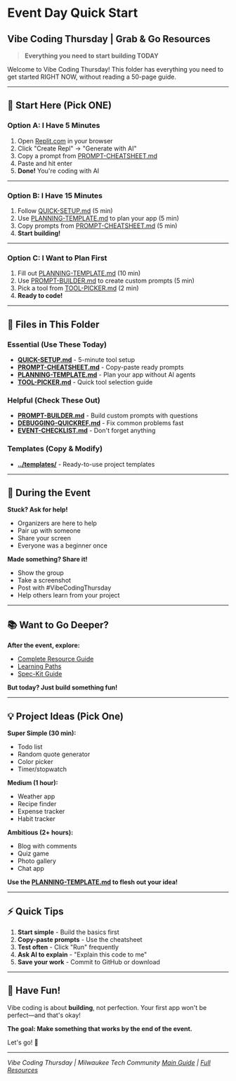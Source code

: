 # Event Day Quick Start
## Vibe Coding Thursday | Grab & Go Resources

> **Everything you need to start building TODAY**

Welcome to Vibe Coding Thursday! This folder has everything you need to get started RIGHT NOW, without reading a 50-page guide.

---

## 🎯 Start Here (Pick ONE)

### Option A: I Have 5 Minutes
1. Open [Replit.com](https://replit.com) in your browser
2. Click "Create Repl" → "Generate with AI"
3. Copy a prompt from [PROMPT-CHEATSHEET.md](PROMPT-CHEATSHEET.md)
4. Paste and hit enter
5. **Done!** You're coding with AI

---

### Option B: I Have 15 Minutes
1. Follow [QUICK-SETUP.md](QUICK-SETUP.md) (5 min)
2. Use [PLANNING-TEMPLATE.md](PLANNING-TEMPLATE.md) to plan your app (5 min)
3. Copy prompts from [PROMPT-CHEATSHEET.md](PROMPT-CHEATSHEET.md) (5 min)
4. **Start building!**

---

### Option C: I Want to Plan First
1. Fill out [PLANNING-TEMPLATE.md](PLANNING-TEMPLATE.md) (10 min)
2. Use [PROMPT-BUILDER.md](PROMPT-BUILDER.md) to create custom prompts (5 min)
3. Pick a tool from [TOOL-PICKER.md](TOOL-PICKER.md) (2 min)
4. **Ready to code!**

---

## 📁 Files in This Folder

### Essential (Use These Today)
- **[QUICK-SETUP.md](QUICK-SETUP.md)** - 5-minute tool setup
- **[PROMPT-CHEATSHEET.md](PROMPT-CHEATSHEET.md)** - Copy-paste ready prompts
- **[PLANNING-TEMPLATE.md](PLANNING-TEMPLATE.md)** - Plan your app without AI agents
- **[TOOL-PICKER.md](TOOL-PICKER.md)** - Quick tool selection guide

### Helpful (Check These Out)
- **[PROMPT-BUILDER.md](PROMPT-BUILDER.md)** - Build custom prompts with questions
- **[DEBUGGING-QUICKREF.md](DEBUGGING-QUICKREF.md)** - Fix common problems fast
- **[EVENT-CHECKLIST.md](EVENT-CHECKLIST.md)** - Don't forget anything

### Templates (Copy & Modify)
- **[../templates/](../templates/)** - Ready-to-use project templates

---

## 🏃 During the Event

**Stuck? Ask for help!**
- Organizers are here to help
- Pair up with someone
- Share your screen
- Everyone was a beginner once

**Made something? Share it!**
- Show the group
- Take a screenshot
- Post with #VibeCodingThursday
- Help others learn from your project

---

## 📚 Want to Go Deeper?

**After the event, explore:**
- [Complete Resource Guide](../guides/COMPLETE-RESOURCE-GUIDE.md)
- [Learning Paths](../learning-paths/)
- [Spec-Kit Guide](../guides/SPEC-KIT-GUIDE.md)

**But today? Just build something fun!**

---

## 💡 Project Ideas (Pick One)

**Super Simple (30 min):**
- Todo list
- Random quote generator
- Color picker
- Timer/stopwatch

**Medium (1 hour):**
- Weather app
- Recipe finder
- Expense tracker
- Habit tracker

**Ambitious (2+ hours):**
- Blog with comments
- Quiz game
- Photo gallery
- Chat app

**Use the [PLANNING-TEMPLATE.md](PLANNING-TEMPLATE.md) to flesh out your idea!**

---

## ⚡ Quick Tips

1. **Start simple** - Build the basics first
2. **Copy-paste prompts** - Use the cheatsheet
3. **Test often** - Click "Run" frequently
4. **Ask AI to explain** - "Explain this code to me"
5. **Save your work** - Commit to GitHub or download

---

## 🎉 Have Fun!

Vibe coding is about **building**, not perfection.
Your first app won't be perfect—and that's okay!

**The goal: Make something that works by the end of the event.**

Let's go! 🚀

---

*Vibe Coding Thursday | Milwaukee Tech Community*
*[Main Guide](../README.md) | [Full Resources](../GUIDE-INDEX.md)*
